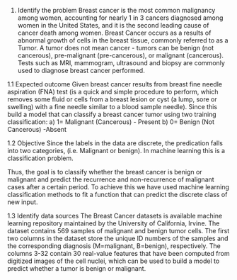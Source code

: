 1. Identify the problem
Breast cancer is the most common malignancy among women, accounting for nearly 1 in 3 cancers diagnosed among women in the United States, and it is the second leading cause of cancer death among women. Breast Cancer occurs as a results of abnormal growth of cells in the breast tissue, commonly referred to as a Tumor. A tumor does not mean cancer - tumors can be benign (not cancerous), pre-malignant (pre-cancerous), or malignant (cancerous). Tests such as MRI, mammogram, ultrasound and biopsy are commonly used to diagnose breast cancer performed.

1.1 Expected outcome
Given breast cancer results from breast fine needle aspiration (FNA) test (is a quick and simple procedure to perform, which removes some fluid or cells from a breast lesion or cyst (a lump, sore or swelling) with a fine needle similar to a blood sample needle). Since this build a model that can classify a breast cancer tumor using two training classification:
a) 1= Malignant (Cancerous) - Present b) 0= Benign (Not Cancerous) -Absent

1.2 Objective
Since the labels in the data are discrete, the predication falls into two categories, (i.e. Malignant or benign). In machine learning this is a classification problem.

Thus, the goal is to classify whether the breast cancer is benign or malignant and predict the recurrence and non-recurrence of malignant cases after a certain period. To achieve this we have used machine learning classification methods to fit a function that can predict the discrete class of new input.

1.3 Identify data sources
The Breast Cancer datasets is available machine learning repository maintained by the University of California, Irvine. The dataset contains 569 samples of malignant and benign tumor cells.
The first two columns in the dataset store the unique ID numbers of the samples and the corresponding diagnosis (M=malignant, B=benign), respectively. The columns 3-32 contain 30 real-value features that have been computed from digitized images of the cell nuclei, which can be used to build a model to predict whether a tumor is benign or malignant.

